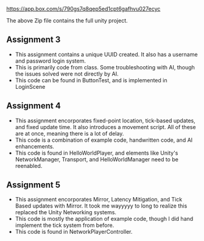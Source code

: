 https://app.box.com/s/790gs7q8qep5ed1cpt6gafhvu027ecyc

The above Zip file contains the full unity project.

## Assignment 3
- This assignment contains a unique UUID created. It also has a username and password login system.
- This is primarily code from class. Some troubleshooting with AI, though the issues solved were not directly by AI.
- This code can be found in ButtonTest, and is implemented in LoginScene

## Assignment 4
- This assignment encorporates fixed-point location, tick-based updates, and fixed update time. It also introduces a movement script. All of these are at once, meaning there is a lot of delay.
- This code is a combination of example code, handwritten code, and AI enhancements.
- This code is found in HelloWorldPlayer, and elements like Unity's NetworkManager, Transport, and HelloWorldManager need to be reenabled.

## Assignment 5
- This assignment encorporates Mirror, Latency Mitigation, and Tick Based updates with Mirror. It took me wayyyyy to long to realize this replaced the Unity Networking systems.
- This code is mostly the application of example code, though I did hand implement the tick system from before.
- This code is found in NetworkPlayerController.
